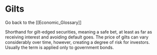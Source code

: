 # Gilts

Go back to the [[Economic_Glossary]]


Shorthand for gilt-edged securities, meaning a safe bet, at least as far as receiving interest and avoiding default goes. The price of gilts can vary considerably over time, however, creating a degree of risk for investors. Usually the term is applied only to government bonds.

